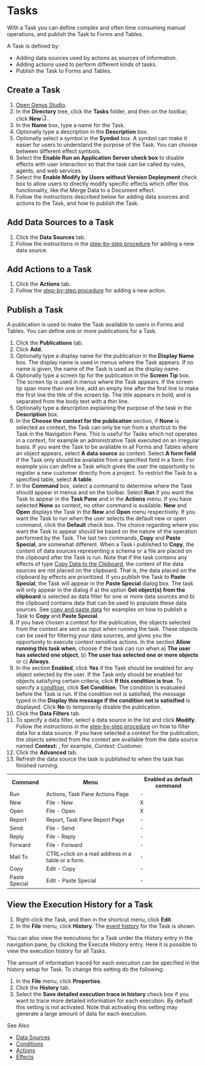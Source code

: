 # Tasks

With a Task you can define complex and often time consuming manual operations, and publish the Task to Forms and Tables.

A Task is defined by:

*   Adding data sources used by actions as sources of information.
*   Adding actions used to perform different kinds of tasks.
*   Publish the Task to Forms and Tables.


## Create a Task

1.  [Open Genus Studio](../getting-started/how-to-open-genus-studio.md "How to Open Genus Directory").
2.  In the **Directory** tree, click the **Tasks** folder, and then on the toolbar, click **New**![IDB95B882E01694F78.IDFB9EB60B2D1641C4.jpg](media/IDB95B882E01694F78.IDFB9EB60B2D1641C4.jpg).
3.  In the **Name** box, type a name for the Task.
4.  Optionally type a description in the **Description** box.
5.  Optionally select a symbol in the **Symbol** box. A symbol can make it easier for users to understand the purpose of the Task. You can choose between different effect symbols.
6.  Select the **Enable Run on Application Server check box** to disable effects with user interaction so that the task can be called by rules, agents, and web services.
7.  Select the **Enable Modify by Users without Version Deployment** check box to allow users to directly modify specific effects which offer this functionality, like the Merge Data to a Document effect.
8.  Follow the instructions described below for adding data sources and actions to the Task, and how to publish the Task.



## Add Data Sources to a Task

1.  Click the **Data Sources** tab.
2.  Follow the instructions in the [step-by-step procedure](action-orchestration/data-sources.md "Data Sources") for adding a new data source.



## Add Actions to a Task

1.  Click the **Actions** tab.
2.  Follow the [step-by-step procedure](action-orchestration/actions.md "Actions") for adding a new action.



## Publish a Task

A publication is used to make the Task available to users in Forms and Tables. You can define one or more publications for a Task.

1.  Click the **Publications** tab.
2.  Click **Add**.
3.  Optionally type a display name for the publication in the **Display Name** box. The display name is used in menus where the Task appears. If no name is given, the name of the Task is used as the display name.
4.  Optionally type a screen tip for the publication in the **Screen Tip** box. The screen tip is used in menus where the Task appears. If the screen tip span more than one line, add an empty line after the first line to make the first line the title of the screen tip. The title appears in bold, and is separated from the body text with a thin line.
5.  Optionally type a description explaining the purpose of the task in the **Description** box.
6.  In the **Choose the context for the publication** section, if **None** is selected as context, the Task can only be run from a shortcut to the Task in the Navigation Pane. This is useful for Tasks which not operates in a context, for example an administrative Task executed on an irregular basis. If you want the Task to be available in all Forms and Tables where an object appears, select **A data source** as context. Select **A form field** if the Task only should be available from a specified field in a form. For example you can define a Task which gives the user the opportunity to register a new customer directly from a project. To restrict the Task to a specified table, select **A table**.
7.  In the **Command** box, select a command to determine where the Task should appear in menus and on the toolbar. Select **Run** if you want the Task to appear in the **Task Pane** and in the **Actions** menu. If you have selected **None** as context, no other command is available. **New** and **Open** displays the Task in the **New** and **Open** menu respectively. If you want the Task to run when the user selects the default new or open command, click the **Default** check box. The choice regarding where you want the Task to appear should be based on the nature of the operation performed by the Task. The last two commands, **Copy** and **Paste Special**, are somewhat different. When a Task i published to **Copy**, the content of data sources representing a schema or a file are placed on the clipboard after the Task is run. Note that if the task contains any effects of type [Copy Data to the Clipboard](action-orchestration/actions/effects/copy-data-to-the-clipboard.md "Copy Data to the Clipboard"), the content of the data sources are not placed on the clipboard. That is, the data placed on the clipboard by effects are prioritized. If you publish the Task to **Paste Special**, the Task will appear in the **Paste Special** dialog box. The task will only appear in the dialog if a) the option **Get object(s) from the clipboard** is selected as data filter for one or more data sources and b) the clipboard contains data that can be used to populate these data sources. See [copy and paste data](../../how-to/exchange-data-with-other-applications/copy-and-paste-data.md "Copy and Paste Data") for examples on how to publish a Task to **Copy** and **Paste Special**.
8.  If you have chosen a context for the publication, the objects selected from the context are sent as input when running the task. These objects can be used for filtering your data sources, and gives you the opportunity to execute context sensitive actions. In the section **Allow running this task when**, choose if the task can run when a) **The user has selected one object**, b) **The user has selected one or more objects** or c) **Always**.
9.  In the section **Enabled**, click **Yes** if the Task should be enabled for any object selected by the user. If the Task only should be enabled for objects satisfying certain criteria, click **If this condition is true**. To specify a [condition](../common-concepts/conditions.md "Conditions"), click **Set Condition**. The condition is evaluated before the Task is run. If the condition not is satisfied, the message typed in the **Display this message if the condition not is satisified** is displayed. Click **No** to temporarily disable the publication.
10.  Click the **Data Filters** tab.
11.  To specify a data filter, select a data source in the list and click **Modify**. Follow the instructions in the [step-by-step procedure](action-orchestration/data-sources.md "Data Sources") on how to filter data for a data source. If you have selected a context for the publication, the objects selected from the context are available from the data source named **Context: <name-of-the-context>**, for example, *Context: Customer*.
12.  Click the **Advanced** tab.
13.  Refresh the data source the task is published to when the task has finished running.

<table style="WIDTH: 100%">

<tbody>

<tr>

<th>Command</th>

<th>Menu</th>

<th>Enabled as default command</th>

</tr>

<tr>

<td>Run</td>

<td>Actions, Task Pane Actions Page</td>

<td>-</td>

</tr>

<tr>

<td>New</td>

<td>File - New</td>

<td>X</td>

</tr>

<tr>

<td>Open</td>

<td>File - Open</td>

<td>X</td>

</tr>

<tr>

<td>Report</td>

<td>Report, Task Pane Report Page</td>

<td>-</td>

</tr>

<tr>

<td>Send</td>

<td>File - Send</td>

<td>-</td>

</tr>

<tr>

<td>Reply</td>

<td>File - Reply</td>

<td>-</td>

</tr>

<tr>

<td>Forward</td>

<td>File - Forward</td>

<td>-</td>

</tr>

<tr>

<td>Mail To</td>

<td>CTRL+click on a mail address in a table or a form.</td>

<td>-</td>

</tr>

<tr>

<td>Copy</td>

<td>Edit - Copy</td>

<td>-</td>

</tr>

<tr>

<td>Paste Special</td>

<td>Edit - Paste Special</td>

<td>-</td>

</tr>

</tbody>

</table>



## View the Execution History for a Task

1.  Right-click the Task, and then in the shortcut menu, click **Edit**.
2.  In the **File** menu, click **History**. The [event history](../../../terminology.md "Event History") for the Task is shown.

You can also view the executions for a Task under the History entry in the navigation pane, by clicking the Execute History entry. Here it is possible to view the execution history for all Tasks.

The amount of information traced for each execution can be specified in the history setup for Task. To change this setting do the following:

1.  In the **File** menu, click **Properties**.
2.  Click the **History** tab.
3.  Select the **Save detailed execution trace in history** check box if you want to trace more detailed information for each execution. By default this setting is not activated. Note that activating this setting may generate a large amount of data for each execution.



See Also

*   [Data Sources](action-orchestration/data-sources.md)
*   [Conditions](../common-concepts/conditions.md)
*   [Actions](action-orchestration/actions.md)
*   [Effects](action-orchestration/actions/effects.md)